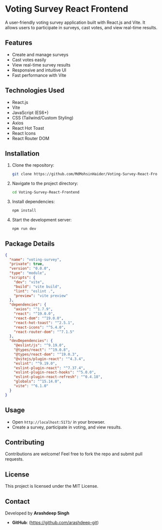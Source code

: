 # Voting Survey React Frontend

A user-friendly voting survey application built with React.js and Vite. It allows users to participate in surveys, cast votes, and view real-time results.

## Features
- Create and manage surveys
- Cast votes easily
- View real-time survey results
- Responsive and intuitive UI
- Fast performance with Vite

## Technologies Used
- React.js
- Vite
- JavaScript (ES6+)
- CSS (Tailwind/Custom Styling)
- Axios
- React Hot Toast
- React Icons
- React Router DOM

## Installation
1. Clone the repository:
   ```sh
   git clone https://github.com/MdMohsinHaider/Voting-Survey-React-Frontend.git
   ```
2. Navigate to the project directory:
   ```sh
   cd Voting-Survey-React-Frontend
   ```
3. Install dependencies:
   ```sh
   npm install
   ```
4. Start the development server:
   ```sh
   npm run dev
   ```

## Package Details
```json
{
  "name": "voting-survey",
  "private": true,
  "version": "0.0.0",
  "type": "module",
  "scripts": {
    "dev": "vite",
    "build": "vite build",
    "lint": "eslint .",
    "preview": "vite preview"
  },
  "dependencies": {
    "axios": "^1.7.9",
    "react": "^19.0.0",
    "react-dom": "^19.0.0",
    "react-hot-toast": "^2.5.1",
    "react-icons": "^5.4.0",
    "react-router-dom": "^7.1.5"
  },
  "devDependencies": {
    "@eslint/js": "^9.19.0",
    "@types/react": "^19.0.8",
    "@types/react-dom": "^19.0.3",
    "@vitejs/plugin-react": "^4.3.4",
    "eslint": "^9.19.0",
    "eslint-plugin-react": "^7.37.4",
    "eslint-plugin-react-hooks": "^5.0.0",
    "eslint-plugin-react-refresh": "^0.4.18",
    "globals": "^15.14.0",
    "vite": "^6.1.0"
  }
}
```

## Usage
- Open `http://localhost:5173/` in your browser.
- Create a survey, participate in voting, and view results.

## Contributing
Contributions are welcome! Feel free to fork the repo and submit pull requests.

## License
This project is licensed under the MIT License.

## Contact
Developed by **Arashdeep Singh**
- **GitHub**: (https://github.com/arashdeep-git)

